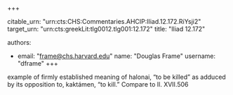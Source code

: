 +++


citable_urn: "urn:cts:CHS:Commentaries.AHCIP:Iliad.12.172.RiYsji2"
target_urn: "urn:cts:greekLit:tlg0012.tlg001:12.172"
title: "Iliad 12.172"

authors:
- email: "frame@chs.harvard.edu"
  name: "Douglas Frame"
  username: "dframe"
+++

<p>example of firmly established meaning of halonai, “to be killed” as adduced by its opposition to, kaktámen, “to kill.” Compare to Il. XVII.506</p>